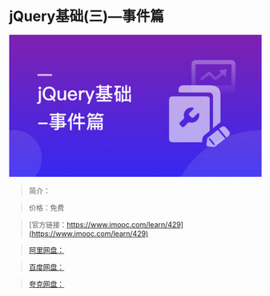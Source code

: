 # jQuery基础(三)—事件篇

![img](../../assets/5fe442e700012d3105400304.jpg)

> 简介：

> 价格：免费

> [官方链接：https://www.imooc.com/learn/429](https://www.imooc.com/learn/429)

> [阿里网盘：]()

> [百度网盘：]()

> [夸克网盘：]()
